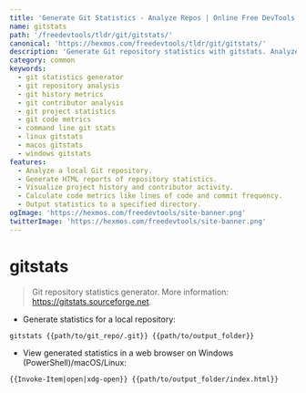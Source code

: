 ```yaml
---
title: 'Generate Git Statistics - Analyze Repos | Online Free DevTools by Hexmos'
name: gitstats
path: '/freedevtools/tldr/git/gitstats/'
canonical: 'https://hexmos.com/freedevtools/tldr/git/gitstats/'
description: 'Generate Git repository statistics with gitstats. Analyze project history, contributor activity, and code metrics using command line. Free online tool, no registration required.'
category: common
keywords:
  - git statistics generator
  - git repository analysis
  - git history metrics
  - git contributor analysis
  - git project statistics
  - git code metrics
  - command line git stats
  - linux gitstats
  - macos gitstats
  - windows gitstats
features:
  - Analyze a local Git repository.
  - Generate HTML reports of repository statistics.
  - Visualize project history and contributor activity.
  - Calculate code metrics like lines of code and commit frequency.
  - Output statistics to a specified directory.
ogImage: 'https://hexmos.com/freedevtools/site-banner.png'
twitterImage: 'https://hexmos.com/freedevtools/site-banner.png'
---
```


# gitstats

> Git repository statistics generator.
> More information: <https://gitstats.sourceforge.net>.

- Generate statistics for a local repository:

`gitstats {{path/to/git_repo/.git}} {{path/to/output_folder}}`

- View generated statistics in a web browser on Windows (PowerShell)/macOS/Linux:

`{{Invoke-Item|open|xdg-open}} {{path/to/output_folder/index.html}}`
